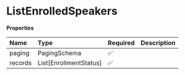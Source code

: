 # ListEnrolledSpeakers

**Properties**

| Name    | Type                   | Required | Description |
| :------ | :--------------------- | :------- | :---------- |
| paging  | PagingSchema           | ✅       |             |
| records | List[EnrollmentStatus] | ✅       |             |

<!-- This file was generated by liblab | https://liblab.com/ -->
